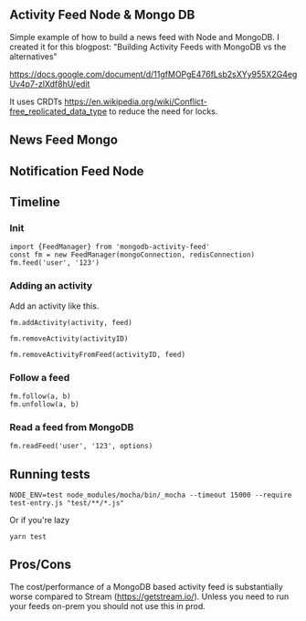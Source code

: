 ## Activity Feed Node & Mongo DB

Simple example of how to build a news feed with Node and MongoDB.
I created it for this blogpost: "Building Activity Feeds with MongoDB vs the alternatives"

https://docs.google.com/document/d/11gfMOPgE476fLsb2sXYy955X2G4egUv4p7-zlXdf8hU/edit

It uses CRDTs https://en.wikipedia.org/wiki/Conflict-free_replicated_data_type to reduce the need for locks.

## News Feed Mongo

## Notification Feed Node

## Timeline

### Init

```
import {FeedManager} from 'mongodb-activity-feed'
const fm = new FeedManager(mongoConnection, redisConnection)
fm.feed('user', '123')
```

### Adding an activity

Add an activity like this.

```
fm.addActivity(activity, feed)
```

```
fm.removeActivity(activityID)
```

```
fm.removeActivityFromFeed(activityID, feed)
```

### Follow a feed

```
fm.follow(a, b)
fm.unfollow(a, b)
```

### Read a feed from MongoDB

```
fm.readFeed('user', '123', options)
```

## Running tests

```
NODE_ENV=test node_modules/mocha/bin/_mocha --timeout 15000 --require test-entry.js "test/**/*.js"
```

Or if you're lazy

```
yarn test
```

## Pros/Cons

The cost/performance of a MongoDB based activity feed is substantially worse compared to Stream (https://getstream.io/).
Unless you need to run your feeds on-prem you should not use this in prod.
